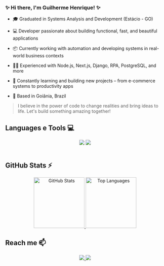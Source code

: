 ### ✨ Hi there, I'm Guilherme Henrique! ✨

- 🎓 Graduated in Systems Analysis and Development (Estácio - GO)  
- 💻 Developer passionate about building functional, fast, and beautiful applications  

- 📦 Currently working with automation and developing systems in real-world business contexts  
- 👨‍💻 Experienced with Node.js, Next.js, Django, RPA, PostgreSQL, and more  

- 🌱 Constantly learning and building new projects – from e-commerce systems to productivity apps  

- 📍 Based in Goiânia, Brazil  

> I believe in the power of code to change realities and bring ideas to life. Let's build something amazing together!


## Languages e Tools 💻
<div align="center">
    <img src="https://skillicons.dev/icons?i=tailwind,react,figma,vercel" />
    <img src="https://skillicons.dev/icons?i=nodejs,express,nextjs,python,prisma" /><br>
</div><br/>

## GitHub Stats ⚡
<div align="center">
  <a href="https://github.com/Guihenrique62">
    <img height="160em" src="https://github-readme-stats.vercel.app/api?username=Guihenrique62&show_icons=true&theme=radical&count_private=true" alt="GitHub Stats" />
    <img height="160em" src="https://github-readme-stats.vercel.app/api/top-langs/?username=Guihenrique62&layout=compact&theme=radical&hide=CSS,SCSS,HTML&langs_count=8" alt="Top Languages" />
  </a>
</div>

## Reach me 📫
<p align="center">
  <a href="https://www.linkedin.com/in/guihenriqueporto/">
    <img src="https://img.shields.io/badge/LinkedIn-0077B5?style=for-the-badge&logo=linkedin&logoColor=white" />
  </a>
  <a href="mailto:guilhermeportosantos1@gmail.com">
    <img src="https://img.shields.io/badge/guilhermeportosantos1@gmail.com-D14836?style=for-the-badge&logo=gmail&logoColor=white" />
  </a>
</p>

  
    
